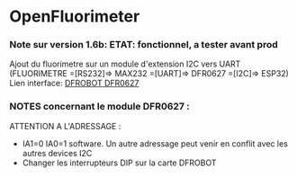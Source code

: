 # OpenFluorimeter
### Note sur version 1.6b: ETAT: fonctionnel, a tester avant prod
Ajout du fluorimetre sur un module d'extension I2C vers UART
(FLUORIMETRE =[RS232]=> MAX232 =[UART]=> DFR0627 =[I2C]=> ESP32) \
Lien interface: [DFROBOT DFR0627](https://wiki.dfrobot.com/Gravity%3A%20IIC%20to%20Dual%20UART%20Module%20SKU%3A%20DFR0627)

### NOTES concernant le module DFR0627 : 
ATTENTION A L'ADRESSAGE :
- IA1=0 IA0=1 software. Un autre adressage peut venir en conflit avec les autres devices I2C
- Changer les interrupteurs DIP sur la carte DFROBOT
